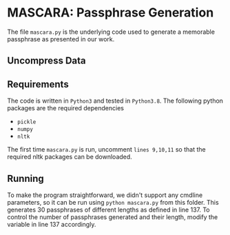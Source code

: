 # MASCARA: Passphrase Generation

The file `mascara.py` is the underlying code used to generate a memorable passphrase as presented in our work. 

## Uncompress Data

## Requirements

The code is written in `Python3` and tested in `Python3.8`. The following python packages are the required dependencies

- `pickle`
- `numpy`
- `nltk`

The first time `mascara.py` is run, uncomment `lines 9,10,11` so that the required nltk packages can be downloaded.

## Running

To make the program straightforward, we didn't support any cmdline parameters, so it can be run using `python mascara.py` from this folder. This generates 30 passphrases of different lengths as defined in line 137. To control the number of passphrases generated and their length, modify the variable in line 137 accordingly.

